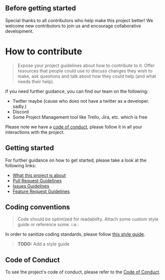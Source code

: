 ## Before getting started

Special thanks to all contributors who help make this project better! We welcome new contributors to join us and encourage collaborative development.
# How to contribute

> Expose your project guidelines about how to contribute to it. Offer resources that people could use to discuss changes they wish to make, ask questions and talk about how they could help (and what needs their help).

If you need further guidance, you can find our team on the following:

* Twitter maybe (cause who does not have a twitter as a developer. sadly.)
* Discord
* Some Project Management tool like Trello, Jira, etc. which is free

Please note we have a [code of conduct](CODE_OF_CONDUCT.md), please follow it in all your interactions with the project.

## Getting started

For further guidance on how to get started, please take a look at the following links:

* [What this project is about](README.md)
* [Pull Request Guidelines](.github/PULL_REQUEST_TEMPLATE.md)
* [Issues Guidelines](.github/ISSUE_TEMPLATE/bug_report.md)
* [Feature Request Guidelines](.github/ISSUE_TEMPLATE/feature_request.md)

## Coding conventions

> Code should be optimized for readability. Attach some custom style guide or reference some. i.e.:

In order to sanitize coding standards, please follow [this style guide](https://github.com/airbnb/javascript).
> **TODO:** Add a style guide

## Code of Conduct

To see the project's code of conduct, please refer to the [Code of Conduct](CODE_OF_CONDUCT.md).